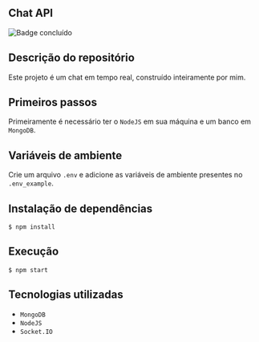 ## Chat API
![Badge concluído](http://img.shields.io/static/v1?label=STATUS&message=CONCLUÍDO&color=GREEN&style=for-the-badge)

## Descrição do repositório
Este projeto é um chat em tempo real, construído inteiramente por mim. 

## Primeiros passos

Primeiramente é necessário ter o `NodeJS` em sua máquina e um banco em `MongoDB`.

## Variáveis de ambiente
Crie um arquivo `.env` e adicione as variáveis de ambiente presentes no `.env_example`.

## Instalação de dependências

```
$ npm install
```

## Execução

```
$ npm start
```

## Tecnologias utilizadas

- `MongoDB`
- `NodeJS`
- `Socket.IO`
